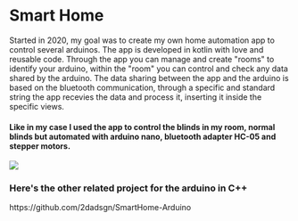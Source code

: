 # Smart Home

Started in 2020, my goal was to create my own home automation app to control several arduinos.
The app is developed in kotlin with love and reusable code.
Through the app you can manage and create "rooms" to identify your arduino, within the "room" you can control and check any data shared by the arduino.
The data sharing between the app and the arduino is based on the bluetooth communication, through a specific and standard string the app recevies the data and process it, inserting it inside the specific views.

<h4>Like in my case I used the app to control the blinds in my room, normal blinds but automated with arduino nano, bluetooth adapter HC-05 and stepper motors.</h4>


<img src="https://helpx.adobe.com/content/dam/help/en/photoshop/using/convert-color-image-black-white/jcr_content/main-pars/before_and_after/image-before/Landscape-Color.jpg">


<h3>Here's the other related project for the arduino in C++</h3>
https://github.com/2dadsgn/SmartHome-Arduino
